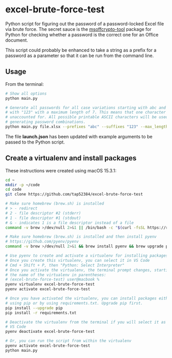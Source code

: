 # excel-brute-force-test

Python script for figuring out the password of a password-locked Excel file via
brute force. The secret sauce is the [msoffcrypto-tool](https://msoffcrypto-tool.readthedocs.io/en/latest/index.html#id1) package for Python for checking whether a password is the correct
one for an Office document.

This script could probably be enhanced to take a string as a prefix for a password
as a parameter so that it can be run from the command line.

## Usage

From the terminal:

```bash
# Show all options
python main.py

# Generate all passwords for all case variations starting with abc and ending
# with "123" with a maximum length of 7. This means that one character is
# unaccounted for. All possible printable ASCII characters will be used when
# generating password combinations.
python main.py file.xlsx --prefixes "abc" --suffixes "123" --max_length 7
```

The file **launch.json** has been updated with example arguments to be passed to the Python script.

## Create a virtualenv and install packages

These instructions were created using macOS 15.3.1:

```bash
cd ~
mkdir -p ~/code
cd code
git clone https://github.com/tap52384/excel-brute-force-test

# Make sure homebrew (brew.sh) is installed
# > - redirect
# 2 - file descriptor #2 (stderr)
# 1 - file descriptor #1 (stdout)
# & - indicates 1 is a file descriptor instead of a file
command -v brew >/dev/null 2>&1 || /bin/bash -c "$(curl -fsSL https://raw.githubusercontent.com/Homebrew/install/HEAD/install.sh)"

# Make sure homebrew (brew.sh) is installed and then install pyenv
# https://github.com/pyenv/pyenv
command -v brew >/dev/null 2>&1 && brew install pyenv && brew upgrade pyenv

# Use pyenv to create and activate a virtualenv for installing packages
# Once you create this virtualenv, you can select it in VS Code
# Cmd + Shift + P, then "Python: Select Interpreter"
# Once you activate the virtualenv, the terminal prompt changes, starting with
# the name of the virtualenv in parentheses:
# (excel-brute-force-test) user@macbook %
pyenv virtualenv excel-brute-force-test
pyenv activate excel-brute-force-test

# Once you have activated the virtualenv, you can install packages either directly
# using pip or by using requirements.txt. Upgrade pip first.
pip install --upgrade pip
pip install -r requirements.txt

# Deactivate the virtualenv from the terminal if you will select it as the interpreter within
# VS Code
pyenv deactivate excel-brute-force-test

# Or, you can run the script from within the virtualenv
pyenv activate excel-brute-force-test
python main.py
```
